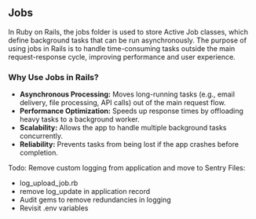 ## Jobs
In Ruby on Rails, the jobs folder is used to store Active Job classes, which define background tasks that can be run asynchronously. The purpose of using jobs in Rails is to handle time-consuming tasks outside the main request-response cycle, improving performance and user experience.

### Why Use Jobs in Rails?
- **Asynchronous Processing:** Moves long-running tasks (e.g., email delivery, file processing, API calls) out of the main request flow.
- **Performance Optimization:** Speeds up response times by offloading heavy tasks to a background worker.
- **Scalability:** Allows the app to handle multiple background tasks concurrently.
- **Reliability:** Prevents tasks from being lost if the app crashes before completion.  

Todo: Remove custom logging from application and move to Sentry
Files: 
- log_upload_job.rb
- remove log_update in application record
- Audit gems to remove redundancies in logging
- Revisit .env variables

